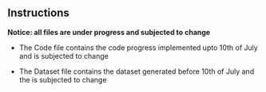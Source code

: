 ## Instructions

**Notice: all files are under progress and subjected to change**

- The Code file contains the code progress implemented upto 10th of July and is subjected to change

- The Dataset file contains the dataset generated before 10th of July and the is subjected to change



